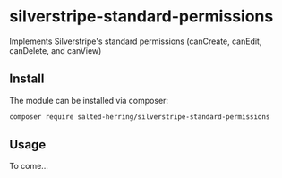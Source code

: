 # silverstripe-standard-permissions
Implements Silverstripe's standard permissions (canCreate, canEdit, canDelete, and canView)

## Install

The module can be installed via composer:
```bash
composer require salted-herring/silverstripe-standard-permissions
```
## Usage
To come...
